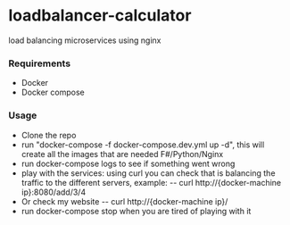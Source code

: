 # loadbalancer-calculator
load balancing microservices using nginx
### Requirements
- Docker
- Docker compose

### Usage
- Clone the repo
- run "docker-compose -f docker-compose.dev.yml up -d", this will create all the images that are needed F#/Python/Nginx
- run docker-compose logs to see if something went wrong
- play with the services: using curl you can check that is balancing the traffic to the different servers, example:
-- curl http://{docker-machine ip}:8080/add/3/4
- Or check my website
-- curl http://{docker-machine ip}/
- run docker-compose stop when you are tired of playing with it
